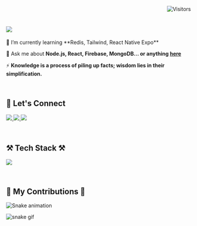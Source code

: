 <div align="right">
    
![Visitors](https://api.visitorbadge.io/api/visitors?path=https%3A%2F%2Fgithub.com%2FGlobski%2FGlobski%2F&label=VISITORS&countColor=%232ccce4)

</div>

<h1 align="left">
    <img src="https://readme-typing-svg.herokuapp.com/?font=Righteous&size=30&center=true&vCenter=true&width=500&height=70&duration=4000&lines=Hi,+I'm+Gloria+Ogunsemore👋;Welcome+to+my+GitHub+Profile;" />
</h1>

<p align="left">
 🌱 I’m currently learning **Redis, Tailwind, React Native Expo**

 💬 Ask me about **Node.js, React, Firebase, MongoDB... or anything [here](https://github.com/Globski/Globski/issues)**

 ⚡ **Knowledge is a process of piling up facts; wisdom lies in their simplification.**
 </p>
<br \>

 <h2 align="left">🥂 Let's Connect </h2>
<p align="left"> 
  <a href="mailto:gloria.ogunsemore@gmail.com">
    <img src="https://img.shields.io/badge/Gmail-333333?style=for-the-badge&logo=gmail&logoColor=red" />
  </a>
  <a href="https://www.linkedin.com/in/gloria-ogunsemore-133b74286/" target="_blank">
    <img src="https://img.shields.io/badge/LinkedIn-0077B5?style=for-the-badge&logo=linkedin&logoColor=white" target="_blank" />
  </a>
  <a href="https://github.com/Globski/alx-pre_course" target="_blank">
     <img src="https://img.shields.io/badge/Portfolio-FF5722?style=for-the-badge&logo=todoist&logoColor=white" target="_blank" /> 
      <!-- sqlite, safari, google-chrome are other good icon options -->
  </a>

</p>
<br \>

<h2 align="left">⚒️ Tech Stack ⚒️</h2>
<p align="left">
        <img src="https://skillicons.dev/icons?i=nodejs,github,python,javascript,typescript,express,firebase,mongodb,c,java,react,r,bootstrap,mui,mysql,flask,html,css,vscode,figma,git" />
    
</p>
<br \>

<p align="left">
  <h2>🐍 My Contributions 🐍</h2>

![Snake animation](https://github.com/Globski/Globski/blob/output/github-contribution-grid-snake.svg)

![snake gif](https://github.com/globski/globski/blob/output/github-contribution-grid-snake.gif)
</p>

